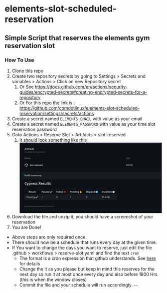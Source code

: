 # elements-slot-scheduled-reservation

## Simple Script that reserves the elements gym reservation slot

### How To Use
1. Clone this repo
1. Create two repository secrets by going to Settings > Secrets and variables > Actions > Click on new Repository secret
    1. Or See https://docs.github.com/en/actions/security-guides/encrypted-secrets#creating-encrypted-secrets-for-a-repository
    1. Or For this repo the link is : https://github.com/comdotlinux/elements-slot-scheduled-reservation/settings/secrets/actions
1. Create a secret named `ELEMENTS_EMAIL` with value as your email
1. Create a secret named `ELEMENTS_PASSWORD` with value as your time slot reservation password
1. Goto Actions > Reserve Slot > Artifacts > slot-reserved
    1. It should look something like this ![screenshot zip](./image.png) 
1. Download the file and unzip it, you should have a screenshot of your reservation
1. You are Done!

* Above steps are only required once.
* There should now be a schedule that runs every day at the given time.
* If You want to change the days you want to reserve, just edit the file .github > workflows > reserve-slot.yaml and find the text `cron`
    * The format is a cron expression that github understands. See [here](https://docs.github.com/en/actions/using-workflows/events-that-trigger-workflows#schedule) for details
    * Change the it as you please but keep in mind this reserves for the next day so run it at most once every day and also before 1800 Hrs (this is when the window closes)
    * Commit the file and your schedule will run accordingly.
--
